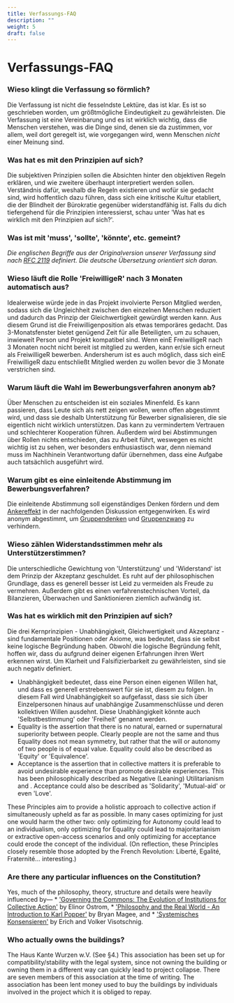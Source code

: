 ```yaml
---
title: Verfassungs-FAQ
description: ""
weight: 5
draft: false
---
```

# Verfassungs-FAQ

### Wieso klingt die Verfassung so förmlich?

Die Verfassung ist nicht die fesselndste Lektüre, das ist klar. Es ist so geschrieben worden, um größtmögliche Eindeutigkeit zu gewährleisten. Die Verfassung ist eine Vereinbarung und es ist wirklich wichtig, dass die Menschen verstehen, was die Dinge sind, denen sie da zustimmen, vor allem, weil dort geregelt ist, wie vorgegangen wird, wenn Menschen *nicht* einer Meinung sind.

### Was hat es mit den Prinzipien auf sich?

Die subjektiven Prinzipien sollen die Absichten hinter den objektiven Regeln erklären, und wie zweitere überhaupt interpretiert werden sollen. Verständnis dafür, weshalb die Regeln existieren und wofür sie gedacht sind, wird hoffentlich dazu führen, dass sich eine kritische Kultur etabliert, die der Blindheit der Bürokratie gegenüber widerstandfähig ist. Falls du dich tiefergehend für die Prinzipien interessierst, schau unter 'Was hat es wirklich mit den Prinzipien auf sich?'.

### Was ist mit 'muss', 'sollte', 'könnte', etc. gemeint?

*Die englischen Begriffe aus der Originalversion unserer Verfassung sind nach [RFC 2119](https://tools.ietf.org/html/rfc2119) definiert. Die deutsche Übersetzung orientiert sich daran.*

### Wieso läuft die Rolle 'FreiwilligeR' nach 3 Monaten automatisch aus?

Idealerweise würde jede in das Projekt involvierte Person Mitglied werden, sodass sich die Ungleichheit zwischen den einzelnen Menschen reduziert und dadurch das Prinzip der Gleichwertigkeit gewürdigt werden kann. Aus diesem Grund ist die Freiwilligenposition als etwas temporäres gedacht. Das 3-Monatsfenster bietet genügend Zeit für alle Beteiligten, um zu schauen, inwieweit Person und Projekt kompatibel sind. Wenn einE FreiwilligeR nach 3 Monaten nocht nicht bereit ist mitglied zu werden, kann er/sie sich erneut als FreiwilligeR bewerben. Andersherum ist es auch möglich, dass sich einE FreiwilligeR dazu entschließt Mitglied werden zu wollen bevor die 3 Monate verstrichen sind.

### Warum läuft die Wahl im Bewerbungsverfahren anonym ab?

Über Menschen zu entscheiden ist ein soziales Minenfeld. Es kann passieren, dass Leute sich als nett zeigen wollen, wenn offen abgestimmt wird, und dass sie deshalb Unterstützung für Bewerber signalisieren, die sie eigentlich nicht wirklich unterstützen. Das kann zu vermindertem Vertrauen und schlechterer Kooperation führen. Außerdem wird bei Abstimmungen über Rollen nichts entschieden, das zu Arbeit führt, weswegen es nicht wichtig ist zu sehen, wer besonders enthusiastisch war, denn niemand muss im Nachhinein Verantwortung dafür übernehmen, dass eine Aufgabe auch tatsächlich ausgeführt wird.

### Warum gibt es eine einleitende Abstimmung im Bewerbungsverfahren?

Die einleitende Abstimmung soll eigenständiges Denken fördern und dem [Ankereffekt](https://de.wikipedia.org/wiki/Ankereffekt) in der nachfolgenden Diskussion entgegenwirken. Es wird anonym abgestimmt, um [Gruppendenken](https://en.wikipedia.org/wiki/Gruppendenken) und [Gruppenzwang](https://en.wikipedia.org/wiki/Gruppenzwang) zu verhindern.

### Wieso zählen Widerstandsstimmen mehr als Unterstützerstimmen?

Die unterschiedliche Gewichtung von 'Unterstützung' und 'Widerstand' ist dem Prinzip der Akzeptanz geschuldet. Es ruht auf der philosophischen Grundlage, dass es generell besser ist Leid zu vermeiden als Freude zu vermehren. Außerdem gibt es einen verfahrenstechnischen Vorteil, da Bilanzieren, Überwachen und Sanktionieren ziemlich aufwändig ist.

### Was hat es wirklich mit den Prinzipien auf sich?

Die drei Kernprinzipien - Unabhängigkeit, Gleichwertigkeit und Akzeptanz - sind fundamentale Positionen oder Axiome, was bedeutet, dass sie selbst keine logische Begründung haben. Obwohl die logische Begründung fehlt, hoffen wir, dass du aufgrund deiner eigenen Erfahrungen ihren Wert erkennen wirst. Um Klarheit und Falsifizierbarkeit zu gewährleisten, sind sie auch negativ definiert.

* Unabhängigkeit bedeutet, dass eine Person einen eigenen Willen hat, und dass es generell erstrebenswert für sie ist, diesem zu folgen. In diesem Fall wird Unabhängigkeit so aufgefasst, dass sie sich über Einzelpersonen hinaus auf unabhängige Zusammenschlüsse und deren kollektiven Willen ausdehnt. Diese Unabhängigkeit könnte auch 'Selbstbestimmung' oder 'Freiheit' genannt werden.
* Equality is the assertion that there is no natural, earned or supernatural superiority between people. Clearly people are not the same and thus Equality does not mean symmetry, but rather that the will or autonomy of two people is of equal value. Equality could also be described as 'Equity' or 'Equivalence'.
* Acceptance is the assertion that in collective matters it is preferable to avoid undesirable experience than promote desirable experiences. This has been philosophically described as Negative (Leaning) Utilitarianism and . Acceptance could also be described as 'Solidarity', 'Mutual-aid' or even 'Love'.

These Principles aim to provide a holistic approach to collective action if simultaneously upheld as far as possible. In many cases optimizing for just one would harm the other two: only optimizing for Autonomy could lead to an individualism, only optimizing for Equality could lead to majoritarianism or extractive open-access scenarios and only optimizing for acceptance could erode the concept of the individual. (On reflection, these Principles closely resemble those adopted by the French Revolution: Liberté, Egalité, Fraternité... interesting.)

### Are there any particular influences on the Constitution?

Yes, much of the philosophy, theory, structure and details were heavily influenced by— * ['Governing the Commons: The Evolution of Institutions for Collective Action'](http://wtf.tw/ref/ostrom_1990.pdf) by Elinor Ostrom, * ['Philosophy and the Real World - An Introduction to Karl Popper'](https://www.scribd.com/doc/171535409/Philosophy-and-the-Real-World-An-Introduction-to-Karl-Popper-Bryan-Magee) by Bryan Magee, and * ['Systemisches Konsensieren'](http://www.sk-prinzip.eu/das-sk-prinzip/) by Erich and Volker Visotschnig.

### Who actually owns the buildings?

The Haus Kante Wurzen w.V. (See §4.) This association has been set up for compatibility/stability with the legal system, since not owning the building or owning them in a different way can quickly lead to project collapse. There are seven members of this association at the time of writing. The association has been lent money used to buy the buildings by individuals involved in the project which it is obliged to repay.